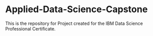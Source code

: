 # Applied-Data-Science-Capstone
This is the repository for Project created for the IBM Data Science Professional Certificate. 
